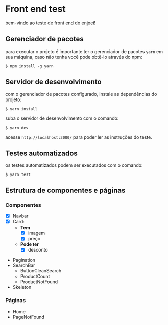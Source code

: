# Front end test

bem-vindo ao teste de front end do enjoei!

## Gerenciador de pacotes

para executar o projeto é importante ter o gerenciador de pacotes `yarn` em sua máquina, caso não tenha você pode obtê-lo através do npm:

```
$ npm install -g yarn
```

## Servidor de desenvolvimento
com o gerenciador de pacotes configurado, instale as dependências do projeto:

```
$ yarn install
```

suba o servidor de desenvolvimento com o comando:

```
$ yarn dev
```

acesse `http://localhost:3000/` para poder ler as instruções do teste.

## Testes automatizados

os testes automatizados podem ser executados com o comando:

```
$ yarn test
```

## Estrutura de componentes e páginas

### Componentes

- [x] Navbar
- [x] Card:
  - **Tem**
    - [x] imagem
    - [x] preço
  - **Pode ter**
    - [x] desconto
- Pagination
- SearchBar
  - ButtonCleanSearch
  - ProductCount
  - ProductNotFound
- Skeleton

### Páginas

- Home
- PageNotFound
